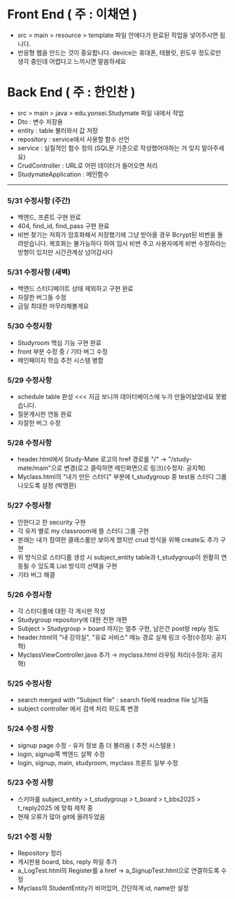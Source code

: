 # Front End ( 주 : 이채연 )
- src > main > resource > template 파일 안에다가 완료된 작업을 넣어주시면 됩니다.
- 반응형 웹을 만드는 것이 중요합니다. device는 휴대폰, 태블릿, 윈도우 정도로만 생각 중인데 어렵다고 느끼시면 말씀하세요

# Back End ( 주 : 한인찬 )
- src > main > java > edu.yonsei.Studymate 파일 내에서 작업
- Dto : 변수 저장용
- entity : table 불러와서 값 저장
- repository : service에서 사용할 함수 선언
- service : 실질적인 함수 정의 (SQL문 기준으로 작성했어야하는 거 잊지 말아주세요)
- CrudController : URL로 어떤 데이터가 들어오면 처리
- StudymateApplication : 메인함수
---

### 5/31 수정사항 (주간)
- 백엔드, 프론트 구현 완료
- 404, find_id, find_pass 구현 완료 
- 비번 찾기는 저희가 암호화해서 저장했기에 그냥 받아올 경우 Bcrypt된 비번을 돌려받습니다. 복호화는 불가능하다 하여 임시 비번 주고 사용자에게 비번 수정하라는 방향이 있지만 시간관계상 넘어갑시다

### 5/31 수정사항 (새벽)
- 백엔드 스터디메이트 상태 제외하고 구현 완료
- 자잘한 버그들 수정
- 금일 최대한 마무리해볼게요

### 5/30 수정사항
- Studyroom 핵심 기능 구현 완료
- front 부분 수정 중 / 기타 버그 수정
- 메인페이지 학습 추천 시스템 병합

### 5/29 수정사항
- schedule table 완성 <<< 지금 보니까 데이터베이스에 누가 만들어놨었네요 못봤습니다.
- 질문게시판 연동 완료
- 자잘한 버그 수정


### 5/28 수정사항
- header.html에서 Study-Mate 로고의 href 경로를 "/" → "/study-mate/main"으로 변경(로고 클릭하면 메인화면으로 링크)(수정자: 공지혁)
- Myclass.html의 "내가 만든 스터디" 부분에 t_studygroup 중 test용 스터디 그룹 나오도록 설정 (박명환)


### 5/27 수정사항
- 안한다고 한 security 구현
- 각 유저 별로 my classroom에 뜰 스터디 그룹 구현
- 본래는 내가 참여한 클래스룸만 보이게 했지만 crud 방식을 위해 create도 추가 구현
- 위 방식으로 스터디룸 생성 시 subject_entity table과 t_studygroup이 원활히 연동될 수 있도록 List 방식의 선택을 구현 
- 기타 버그 해결


### 5/26 수정사항
- 각 스터디룸에 대한 각 게시판 작성
- Studygroup repository에 대한 전편 개편
- Subject > Studygroup > board 까지는 얼추 구현, 남은건 post랑 reply 정도
- header.html의 "내 강의실", "유료 서비스" 메뉴 경로 실제 링크 수정(수정자: 공지혁)
- MyclassViewController.java 추가 → myclass.html 라우팅 처리(수정자: 공지혁)

### 5/25 수정사항
- search merged with "Subject file" : search file에 readme file 남겨둠
- subject controller 에서 검색 처리 하도록 변경


### 5/24 수정 사항
- signup page 수정 - 유저 정보 좀 더 불러옴 ( 추천 시스템용 )
- login, signup쪽 백엔드 살짝 수정
- login, signup, main, studyroom, myclass 프론트 일부 수정

### 5/23 수정 사항
- 스키마를 subject_entity > t_studygroup > t_board > t_bbs2025 > t_reply2025 에 맞춰 제작 중
- 현재 오류가 많아 git에 올려두었음

### 5/21 수정 사항
- Repository 정리
- 게시판용 board, bbs, reply 파일 추가
- a_LogTest.html의 Register를 a href -> a_SignupTest.html으로 연결하도록 수정
- Myclass의 StudentEntity가 비어있어, 간단하게 id, name만 설정





